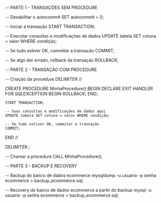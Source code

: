 -- PARTE 1 - TRANSAÇÕES SEM PROCEDURE

-- Desabilitar o autocommit
SET autocommit = 0;

-- Iniciar a transação
START TRANSACTION;

-- Executar consultas e modificações de dados
UPDATE tabela SET coluna = valor WHERE condição;

-- Se tudo estiver OK, commitar a transação
COMMIT;

-- Se algo der errado, rollback da transação
ROLLBACK;

-- PARTE 2 - TRANSAÇÃO COM PROCEDURE

-- Criação da procedure
DELIMITER //

CREATE PROCEDURE MinhaProcedure()
BEGIN
    DECLARE EXIT HANDLER FOR SQLEXCEPTION
    BEGIN
        ROLLBACK;
    END;

    START TRANSACTION;

    -- Suas consultas e modificações de dados aqui
    UPDATE tabela SET coluna = valor WHERE condição;

    -- Se tudo estiver OK, commitar a transação
    COMMIT;
END //

DELIMITER ;

-- Chamar a procedure
CALL MinhaProcedure();

-- PARTE 3 - BACKUP E RECOVERY

-- Backup do banco de dados ecommerce
mysqldump -u usuario -p senha ecommerce > backup_ecommerce.sql;

-- Recovery do banco de dados ecommerce a partir do backup
mysql -u usuario -p senha ecommerce < backup_ecommerce.sql;
